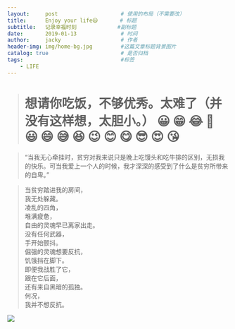 ```yaml
---
layout:     post   				    # 使用的布局（不需要改）
title:      Enjoy your life😃  	   # 标题 
subtitle:   记录幸福时刻             #副标题
date:       2019-01-13 				# 时间
author:     jacky					# 作者
header-img: img/home-bg.jpg 	    #这篇文章标题背景图片
catalog: true 						# 是否归档
tags:								#标签
    - LIFE
---
```

> # 想请你吃饭，不够优秀。太难了（并没有这样想，太胆小。） 😀 😁 😂 🤣 😃 😄 😅 😆 😉 😊 😋 😎 😍 😘

>“当我无心牵挂时，贫穷对我来说只是晚上吃馒头和吃牛排的区别，无损我的快乐。可当我爱上一个人的时候，我才深深的感受到了什么是贫穷所带来的自卑。”

>当贫穷踏进我的房间，    
我无处躲藏。    
凌乱的四角，    
堆满疲惫，    
自由的灵魂早已离家出走。    
没有任何武器，    
手开始颤抖。    
倔强的灵魂想要反抗，    
饥饿挡在脚下。    
即便我战胜了它，    
跟在它后面，    
还有来自黑暗的孤独。     
何况，    
我并不想反抗。    

![](https://cdn.stocksnap.io/img-thumbs/960w/BAS8CATWZ6.jpg)
